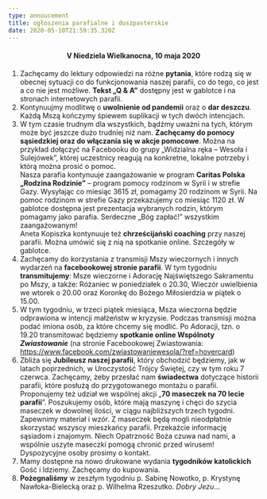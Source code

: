 ```yaml
---
type: annoucement
title: ogłoszenia parafialne i duszpasterskie
date: 2020-05-10T21:59:35.320Z
---
```


<h4 style="text-align:center;">V Niedziela Wielkanocna, 10 maja 2020</h4>

1. Zachęcamy do lektury odpowiedzi na różne **pytania**, które rodzą się w obecnej sytuacji co do funkcjonowania naszej parafii, co do tego, co jest a co nie jest możliwe. **Tekst „Q & A”** dostępny jest w gablotce i na stronach internetowych parafii.
2. Kontynuujmy modlitwę o **uwolnienie od pandemii** oraz o **dar deszczu**. Każdą Mszą kończymy śpiewem suplikacji w tych dwóch intencjach.
3. W tym czasie trudnym dla wszystkich, bądźmy uważni na tych, którym może być jeszcze dużo trudniej niż nam. **Zachęcamy do pomocy sąsiedzkiej oraz do włączania się w akcje pomocowe**. Można na przykład dołączyć na Facebooku do grupy „Widzialna ręka – Wesoła i Sulejówek”, której uczestnicy reagują na konkretne, lokalne potrzeby i którą można prosić o pomoc.\
   Nasza parafia kontynuuje zaangażowanie w program **Caritas Polska „Rodzina Rodzinie”** – program pomocy rodzinom w Syrii i w strefie Gazy. Wysyłając co miesiąc 3615 zł, pomagamy 20 rodzinom w Syrii. Na pomoc rodzinom w strefie Gazy przekazujemy co miesiąc 1120 zł. W gablotce dostępna jest prezentacja wybranych rodzin, którym pomagamy jako parafia. Serdeczne „Bóg zapłać!” wszystkim zaangażowanym!\
   Aneta Kopiszka kontynuuje też **chrześcijański coaching** przy naszej parafii. Można umówić się z nią na spotkanie online. Szczegóły w gablotce.
4. Zachęcamy do korzystania z transmisji Mszy wieczornych i innych wydarzeń na **facebookowej stronie parafii**. W tym tygodniu **transmitujemy**: Msze wieczorne i Adorację Najświętszego Sakramentu po Mszy, a także: Różaniec w poniedziałek o 20.30, Wieczór uwielbienia we wtorek o 20.00 oraz Koronkę do Bożego Miłosierdzia w piątek o 15.00.
5. W tym tygodniu, w trzeci piątek miesiąca, Msza wieczorna będzie odprawiona w intencji małżeństw w kryzysie. Podczas transmisji można podać imiona osób, za które chcemy się modlić. Po Adoracji, tzn. o 19.20 transmitować będziemy **spotkanie online Wspólnoty _Zwiastowanie_** (na stronie Facebookowej Zwiastowania: <https://www.facebook.com/zwiastowaniewesola/?ref=hovercard>)
6. Zbliża się **Jubileusz naszej parafii**, który obchodzić będziemy, jak w latach poprzednich, w Uroczystość Trójcy Świętej, czy w tym roku 7 czerwca. Zachęcamy, żeby przesłać nam **świadectwa** dotyczące historii parafii, które posłużą do przygotowanego montażu o parafii. Proponujemy też udział we wspólnej akcji „**70 maseczek na 70 lecie parafii**”. Poszukujemy osób, które mają maszynę i chęci do szycia maseczek w dowolnej ilości, w ciągu najbliższych trzech tygodni. Zapewnimy materiał i wzór. Z maseczek będą mogli nieodpłatnie skorzystać wszyscy mieszkańcy parafii. Przekażcie informację sąsiadom i znajomym. Niech Opatrzność Boża czuwa nad nami, a wspólnie uszyte maseczki pomogą chronić przed wirusem! Dyspozycyjne osoby prosimy o kontakt.
7. Mamy dostępne na nowo drukowane wydania **tygodników katolickich** Gość i Idziemy. Zachęcamy do kupowania.
8. **Pożegnaliśmy** w zeszłym tygodniu p. Sabinę Nowotko, p. Krystynę Nawłoka-Bielecką oraz p. Wilhelma Rzeszutko. _Dobry Jezu_…

<!--EndFragment-->
